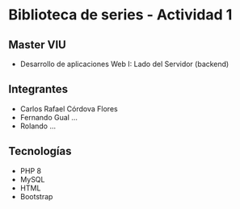 # Biblioteca de series - Actividad 1
## Master VIU
- Desarrollo de aplicaciones Web I: Lado del Servidor (backend)

## Integrantes
- Carlos Rafael Córdova Flores
- Fernando Gual ...
- Rolando ...

## Tecnologías
- PHP 8
- MySQL
- HTML
- Bootstrap

